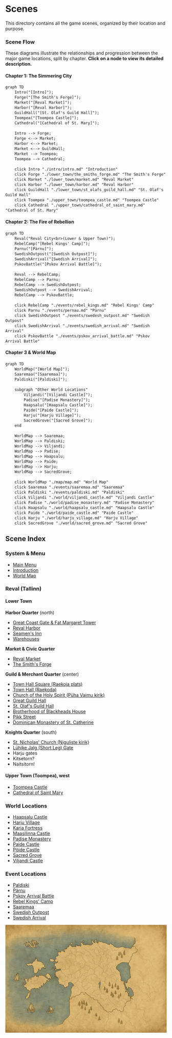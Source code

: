 # Scenes

This directory contains all the game scenes, organized by their location and purpose.

### Scene Flow

These diagrams illustrate the relationships and progression between the major game locations, split by chapter. **Click on a node to view its detailed description.**

#### Chapter 1: The Simmering City
```mermaid
graph TD
    Intro("[Intro]");
    Forge("[The Smith's Forge]");
    Market("[Reval Market]");
    Harbor("[Reval Harbor]");
    GuildHall("[St. Olaf's Guild Hall]");
    Toompea("[Toompea Castle]");
    Cathedral("[Cathedral of St. Mary]");

    Intro --> Forge;
    Forge <--> Market;
    Harbor <--> Market;
    Market <--> GuildHall;
    Market --> Toompea;
    Toompea --> Cathedral;

    click Intro "./intro/intro.md" "Introduction"
    click Forge "./lower_town/the_smiths_forge.md" "The Smith's Forge"
    click Market "./lower_town/market.md" "Reval Market"
    click Harbor "./lower_town/harbor.md" "Reval Harbor"
    click GuildHall "./lower_town/st_olafs_guild_hall.md" "St. Olaf's Guild Hall"
    click Toompea "./upper_town/toompea_castle.md" "Toompea Castle"
    click Cathedral "./upper_town/cathedral_of_saint_mary.md" "Cathedral of St. Mary"
```

#### Chapter 2: The Fire of Rebellion
```mermaid
graph TD
    Reval("Reval City<br>(Lower & Upper Town)");
    RebelCamp("[Rebel Kings' Camp]");
    Parnu("[Pärnu]");
    SwedishOutpost("[Swedish Outpost]");
    SwedishArrival("[Swedish Arrival]");
    PskovBattle("[Pskov Arrival Battle]");

    Reval --> RebelCamp;
    RebelCamp --> Parnu;
    RebelCamp --> SwedishOutpost;
    SwedishOutpost --> SwedishArrival;
    RebelCamp --> PskovBattle;

    click RebelCamp "./events/rebel_kings.md" "Rebel Kings' Camp"
    click Parnu "./events/pernau.md" "Pärnu"
    click SwedishOutpost "./events/swedesh_outpost.md" "Swedish Outpost"
    click SwedishArrival "./events/swedish_arrival.md" "Swedish Arrival"
    click PskovBattle "./events/pskov_arrival_battle.md" "Pskov Arrival Battle"
```

#### Chapter 3 & World Map
```mermaid
graph TD
    WorldMap("[World Map]");
    Saaremaa("[Saaremaa]");
    Paldiski("[Paldiski]");
    
    subgraph "Other World Locations"
        Viljandi("[Viljandi Castle]");
        Padise("[Padise Monastery]");
        Haapsalu("[Haapsalu Castle]");
        Paide("[Paide Castle]");
        Harju("[Harju Village]");
        SacredGrove("[Sacred Grove]");
    end

    WorldMap --> Saaremaa;
    WorldMap --> Paldiski;
    WorldMap --> Viljandi;
    WorldMap --> Padise;
    WorldMap --> Haapsalu;
    WorldMap --> Paide;
    WorldMap --> Harju;
    WorldMap --> SacredGrove;

    click WorldMap "./map/map.md" "World Map"
    click Saaremaa "./events/saaremaa.md" "Saaremaa"
    click Paldiski "./events/paldiski.md" "Paldiski"
    click Viljandi "./world/viljandi_castle.md" "Viljandi Castle"
    click Padise "./world/padise_monastery.md" "Padise Monastery"
    click Haapsalu "./world/haapsalu_castle.md" "Haapsalu Castle"
    click Paide "./world/paide_castle.md" "Paide Castle"
    click Harju "./world/harju_village.md" "Harju Village"
    click SacredGrove "./world/sacred_grove.md" "Sacred Grove"
```

## Scene Index

### System & Menu
- [Main Menu](./menu/main_menu.md)
- [Introduction](./intro/intro.md)
- [World Map](./map/map.md)

### Reval (Tallinn)
#### Lower Town

**Harbor Quarter** (north)
- [Great Coast Gate & Fat Margaret Tower](./lower_town/harbor_quarter/great_coast_gate.md)
- [Reval Harbor](./lower_town/harbor.md)
- [Seamen's Inn](./lower_town/harbor_quarter/seamens_inn.md)
- [Warehouses](./lower_town/harbor_quarter/warehouses.md)

**Market & Civic Quarter**
- [Reval Market](./lower_town/market.md)
- [The Smith's Forge](./lower_town/the_smiths_forge.md)

**Guild & Merchant Quarter** (center)
- [Town Hall Square (Raekoja plats)](./lower_town/market_civic_quarter/town_hall_square.md)
- [Town Hall (Raekoda)](./lower_town/market_civic_quarter/town_hall.md)
- [Church of the Holy Spirit (Püha Vaimu kirik)](./lower_town/market_civic_quarter/church_of_the_holy_spirit.md)
- [Great Guild Hall](./lower_town/guild_merchant_quarter/great_guild_hall.md)
- [St. Olaf's Guild Hall](./lower_town/st_olafs_guild_hall.md)
- [Brotherhood of Blackheads House](./lower_town/guild_merchant_quarter/brotherhood_of_blackheads_house.md)
- [Pikk Street](./lower_town/guild_merchant_quarter/pikk_street.md)
- [Dominican Monastery of St. Catherine](./lower_town/church_monastery_quarter/dominican_monastery.md)

**Knights Quarter** (south)
- [St. Nicholas' Church (Niguliste kirik)](./lower_town/church_monastery_quarter/st_nicholas_church.md)
- [Lühike Jalg (Short Leg) Gate](./lower_town/church_monastery_quarter/luhike_jalg_gate.md)
- Harju gates
- Kitsetorn?
- Naitsitorn!

#### Upper Town (Toompea), west
- [Toompea Castle](./upper_town/toompea_castle.md)
- [Cathedral of Saint Mary](./upper_town/cathedral_of_saint_mary.md)

### World Locations
- [Haapsalu Castle](./world/haapsalu_castle.md)
- [Harju Village](./world/harju_village.md)
- [Karja Fortress](./world/karja_fortress.md)
- [Maasilinna Castle](./world/maasilinna_castle.md)
- [Padise Monastery](./world/padise_monastery.md)
- [Paide Castle](./world/paide_castle.md)
- [Pöide Castle](./world/poide_castle.md)
- [Sacred Grove](./world/sacred_grove.md)
- [Viljandi Castle](./world/viljandi_castle.md)

### Event Locations
- [Paldiski](./events/paldiski.md)
- [Pärnu](./events/pernau.md)
- [Pskov Arrival Battle](./events/pskov_arrival_battle.md)
- [Rebel Kings' Camp](./events/rebel_kings.md)
- [Saaremaa](./events/saaremaa.md)
- [Swedish Outpost](./events/swedesh_outpost.md)
- [Swedish Arrival](./events/swedish_arrival.md)

![](./map/map.png)